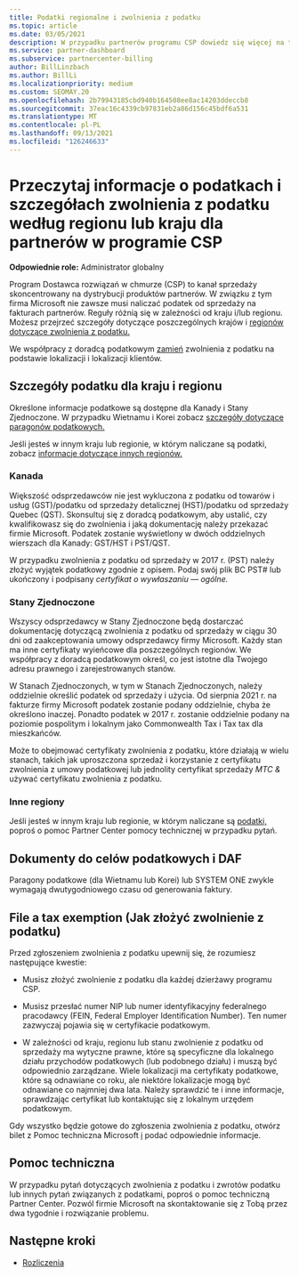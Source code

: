 ```yaml
---
title: Podatki regionalne i zwolnienia z podatku
ms.topic: article
ms.date: 03/05/2021
description: W przypadku partnerów programu CSP dowiedz się więcej na temat obowiązków podatkowych w poszczególnych regionach, sposobu przesyłania zwolnienia z podatku dla sprzedaży WSP oraz sposobu uzyskania pomocy technicznej w przypadku pytań podatkowych.
ms.service: partner-dashboard
ms.subservice: partnercenter-billing
author: BillLinzbach
ms.author: BillLi
ms.localizationpriority: medium
ms.custom: SEOMAY.20
ms.openlocfilehash: 2b79943185cbd940b164508ee8ac14203ddeccb8
ms.sourcegitcommit: 37eac16c4339cb97831eb2a86d156c45bdf6a531
ms.translationtype: MT
ms.contentlocale: pl-PL
ms.lasthandoff: 09/13/2021
ms.locfileid: "126246633"
---
```

# <a name="read-about-taxes-and-tax-exemption-details-by-region-or-country-for-partners-in-the-csp-program"></a>Przeczytaj informacje o podatkach i szczegółach zwolnienia z podatku według regionu lub kraju dla partnerów w programie CSP

**Odpowiednie role:** Administrator globalny

Program Dostawca rozwiązań w chmurze (CSP) to kanał sprzedaży skoncentrowany na dystrybucji produktów partnerów. W związku z tym firma Microsoft nie zawsze musi naliczać podatek od sprzedaży na fakturach partnerów. Reguły różnią się w zależności od kraju i/lub regionu. Możesz przejrzeć szczegóły dotyczące poszczególnych krajów i [regionów dotyczące zwolnienia z podatku.](#country-and-region-tax-details)

We współpracy z doradcą podatkowym [zamień](#file-a-tax-exemption) zwolnienia z podatku na podstawie lokalizacji i lokalizacji klientów.

## <a name="country-and-region-tax-details"></a>Szczegóły podatku dla kraju i regionu

Określone informacje podatkowe są dostępne dla Kanady i Stany Zjednoczone. W przypadku Wietnamu i Korei zobacz [szczegóły dotyczące paragonów podatkowych.](#tax-receipts-and-daf)

Jeśli jesteś w innym kraju lub regionie, w którym naliczane są podatki, zobacz [informacje dotyczące innych regionów.](#other-regions)


### <a name="canada"></a>Kanada

Większość odsprzedawców nie jest wykluczona z podatku od towarów i usług (GST)/podatku od sprzedaży detalicznej (HST)/podatku od sprzedaży Quebec (QST). Skonsultuj się z doradcą podatkowym, aby ustalić, czy kwalifikowasz się do zwolnienia i jaką dokumentację należy przekazać firmie Microsoft. Podatek zostanie wyświetlony w dwóch oddzielnych wierszach dla Kanady: GST/HST i PST/QST.

W przypadku zwolnienia z podatku od sprzedaży w 2017 r. (PST) należy złożyć wyjątek podatkowy zgodnie z opisem. Podaj swój plik BC PST# lub ukończony i podpisany *certyfikat o wywłaszaniu — ogólne.*

### <a name="united-states"></a>Stany Zjednoczone

Wszyscy odsprzedawcy w Stany Zjednoczone będą dostarczać dokumentację dotyczącą zwolnienia z podatku od sprzedaży w ciągu 30 dni od zaakceptowania umowy odsprzedawcy firmy Microsoft. Każdy stan ma inne certyfikaty wyieńcowe dla poszczególnych regionów. We współpracy z doradcą podatkowym określ, co jest istotne dla Twojego adresu prawnego i zarejestrowanych stanów.

W Stanach Zjednoczonych, w tym w Stanach Zjednoczonych, należy oddzielnie określić podatek od sprzedaży i użycia.  Od sierpnia 2021 r. na fakturze firmy Microsoft podatek zostanie podany oddzielnie, chyba że określono inaczej.  Ponadto podatek w 2017 r. zostanie oddzielnie podany na poziomie pospolitym i lokalnym jako Commonwealth Tax i Tax tax dla mieszkańców.

Może to obejmować certyfikaty zwolnienia z podatku,  które działają  w wielu stanach, takich jak uproszczona sprzedaż i korzystanie z certyfikatu zwolnienia z umowy podatkowej lub jednolity certyfikat sprzedaży *MTC &* używać certyfikatu zwolnienia z podatku.

### <a name="other-regions"></a>Inne regiony

Jeśli jesteś w innym kraju lub regionie, w którym naliczane są [podatki,](#support) poproś o pomoc Partner Center pomocy technicznej w przypadku pytań.

## <a name="tax-receipts-and-daf"></a>Dokumenty do celów podatkowych i DAF

Paragony podatkowe (dla Wietnamu lub Korei) lub SYSTEM ONE zwykle wymagają dwutygodniowego czasu od generowania faktury.

## <a name="file-a-tax-exemption"></a>File a tax exemption (Jak złożyć zwolnienie z podatku)

Przed zgłoszeniem zwolnienia z podatku upewnij się, że rozumiesz następujące kwestie:

- Musisz złożyć zwolnienie z podatku dla każdej dzierżawy programu CSP.

- Musisz przesłać numer NIP lub numer identyfikacyjny federalnego pracodawcy (FEIN, Federal Employer Identification Number). Ten numer zazwyczaj pojawia się w certyfikacie podatkowym.

- W zależności od kraju, regionu lub stanu zwolnienie z podatku od sprzedaży ma wytyczne prawne, które są specyficzne dla lokalnego działu przychodów podatkowych (lub podobnego działu) i muszą być odpowiednio zarządzane. Wiele lokalizacji ma certyfikaty podatkowe, które są odnawiane co roku, ale niektóre lokalizacje mogą być odnawiane co najmniej dwa lata. Należy sprawdzić te i inne informacje, sprawdzając certyfikat lub kontaktując się z lokalnym urzędem podatkowym.

Gdy wszystko będzie gotowe do zgłoszenia zwolnienia z podatku, otwórz bilet z Pomoc techniczna Microsoft [i](https://partner.microsoft.com/dashboard/support/csp/servicerequests/create?stage=2&topicid=92930319-ced6-c18b-d7a6-d62b22d60aa5) podać odpowiednie informacje.

## <a name="support"></a>Pomoc techniczna

W przypadku pytań dotyczących zwolnienia z podatku i zwrotów podatku lub innych pytań związanych z podatkami, poproś o pomoc techniczną Partner Center. Pozwól firmie Microsoft na skontaktowanie się z Tobą przez dwa tygodnie i rozwiązanie problemu.

## <a name="next-steps"></a>Następne kroki

- [Rozliczenia](billing.md)
